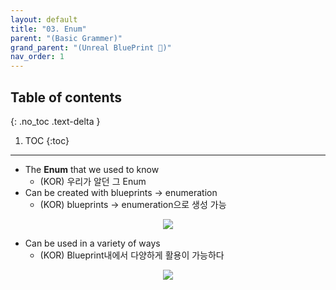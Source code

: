 ```yaml
---
layout: default
title: "03. Enum"
parent: "(Basic Grammer)"
grand_parent: "(Unreal BluePrint 🌠)"
nav_order: 1
---
```


## Table of contents
{: .no_toc .text-delta }

1. TOC
{:toc}

---

* The **Enum** that we used to know
  * (KOR) 우리가 알던 그 Enum
* Can be created with blueprints -> enumeration
  * (KOR) blueprints -> enumeration으로 생성 가능

<p align="center">
  <img src="https://taehyungs-programming-blog.github.io/blog/assets/images/unreal/bp-1/bp-1-3-1.png"/>
</p>

* Can be used in a variety of ways
  * (KOR) Blueprint내에서 다양하게 활용이 가능하다

<p align="center">
  <img src="https://taehyungs-programming-blog.github.io/blog/assets/images/unreal/bp-1/bp-1-3-2.png"/>
</p>